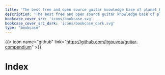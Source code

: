 ```yaml
---
title: 'The best free and open source guitar knowledge base of planet Earth.'
description: 'The best free and open source guitar knowledge base of planet Earth.'
bookcase_cover_src: 'icons/bookcase.svg'
bookcase_cover_src_dark: 'icons/bookcase_dark.svg'
type: "bookcase"
---
```


{{< icon name="github" link="https://github.com/ltgouvea/guitar-compendium" >}}

# Index

